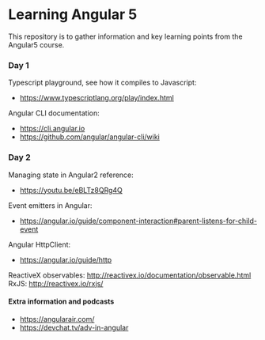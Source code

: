 # Learning Angular 5
This repository is to gather information and key learning points from the Angular5 course.

### Day 1
Typescript playground, see how it compiles to Javascript:
* https://www.typescriptlang.org/play/index.html  

Angular CLI documentation:
* https://cli.angular.io
* https://github.com/angular/angular-cli/wiki

### Day 2 

Managing state in Angular2 reference:
* https://youtu.be/eBLTz8QRg4Q

Event emitters in Angular:
* https://angular.io/guide/component-interaction#parent-listens-for-child-event

Angular HttpClient:
* https://angular.io/guide/http

ReactiveX observables:
http://reactivex.io/documentation/observable.html
RxJS:
http://reactivex.io/rxjs/


#### Extra information and podcasts

* https://angularair.com/
* https://devchat.tv/adv-in-angular